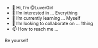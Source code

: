- 👋 Hi, I’m @LuverGirl
- 👀 I’m interested in ... Everything
- 🌱 I’m currently learning ... Myself
- 💞️ I’m looking to collaborate on ... 1thing
- 📫 How to reach me ... 

<!---
LuverGirl/LuverGirl is a ✨ special ✨ repository because its `README.md` (this file) appears on your GitHub profile.
You can click the Preview link to take a look at your changes.
---> Be yourself
